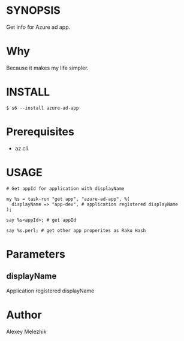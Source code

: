 # SYNOPSIS

Get info for Azure ad app.

# Why

Because it makes my life simpler.

# INSTALL

    $ s6 --install azure-ad-app

# Prerequisites

* az cli

# USAGE

    # Get appId for application with displayName

    my %s = task-run "get app", "azure-ad-app", %(
      displayName => "app-dev", # application registered displayName
    );

    say %s<appId>; # get appId

    say %s.perl; # get other app properites as Raku Hash

# Parameters

## displayName

Application registered displayName

# Author

Alexey Melezhik
